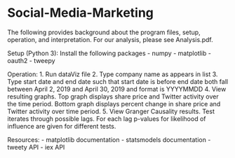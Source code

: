 # Social-Media-Marketing

The following provides background about the program files, setup, operation, and interpretation.
For our analysis, please see Analysis.pdf.

Setup (Python 3):
Install the following packages
	- numpy
	- matplotlib
	- oauth2
	- tweepy

Operation:
	1. Run dataViz file
	2. Type company name as appears in list
	3. Type start date and end date such that start date is before end date
	   both fall between April 2, 2019 and April 30, 2019 and format is 
	   YYYYMMDD
	4. View resulting graphs. Top graph displays share price and Twitter activity
	   over the time period. Bottom graph displays percent change in share price and 
	   Twitter activity over time period.
	5. View Granger Causality results. Test iterates through possible lags. For each lag
	   p-values for likelihood of influence are given for different tests.


Resources:
	- matplotlib documentation
	- statsmodels documentation
	- tweety API
	- iex API